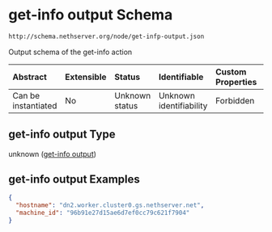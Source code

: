 # get-info output Schema

```txt
http://schema.nethserver.org/node/get-infp-output.json
```

Output schema of the get-info action

| Abstract            | Extensible | Status         | Identifiable            | Custom Properties | Additional Properties | Access Restrictions | Defined In                                                               |
| :------------------ | :--------- | :------------- | :---------------------- | :---------------- | :-------------------- | :------------------ | :----------------------------------------------------------------------- |
| Can be instantiated | No         | Unknown status | Unknown identifiability | Forbidden         | Allowed               | none                | [get-infp-output.json](node/get-infp-output.json "open original schema") |

## get-info output Type

unknown ([get-info output](get-infp-output.md))

## get-info output Examples

```json
{
  "hostname": "dn2.worker.cluster0.gs.nethserver.net",
  "machine_id": "96b91e27d15ae6d7ef0cc79c621f7904"
}
```

